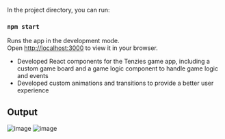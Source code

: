 In the project directory, you can run:

### `npm start`

Runs the app in the development mode.\
Open [http://localhost:3000](http://localhost:3000) to view it in your browser.

-  Developed React components for the Tenzies game app, including a custom game board and a game logic component to handle game logic and events
-  Developed custom animations and transitions to provide a better user experience

## Output
![image](https://user-images.githubusercontent.com/68710115/220784469-aa6ee5d6-d5a9-4094-84f4-9a599a21f90e.png)
![image](https://user-images.githubusercontent.com/68710115/220784570-2f2a8096-862d-47fe-a399-4a1895a65f6c.png)
